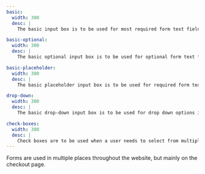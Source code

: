 ```yaml
---
basic:
  width: 300
  desc: |
    The basic input box is to be used for most required form text fields.

basic-optional:
  width: 300
  desc: |
    The basic optional input box is to be used for optional form text fields.

basic-placeholder:
  width: 300
  desc: |
    The basic placeholder input box is to be used for required form text fields that use placeholder text, for example email addresses and URLs.

drop-down:
  width: 300
  desc: |
    The basic drop-down input box is to be used for drop down options in your form.

check-boxes:
  width: 300
  desc: |
    Check boxes are to be used when a user needs to select from multiple items out a few possibilities.
---
```

Forms are used in multiple places throughout the website, but mainly on the checkout page.
